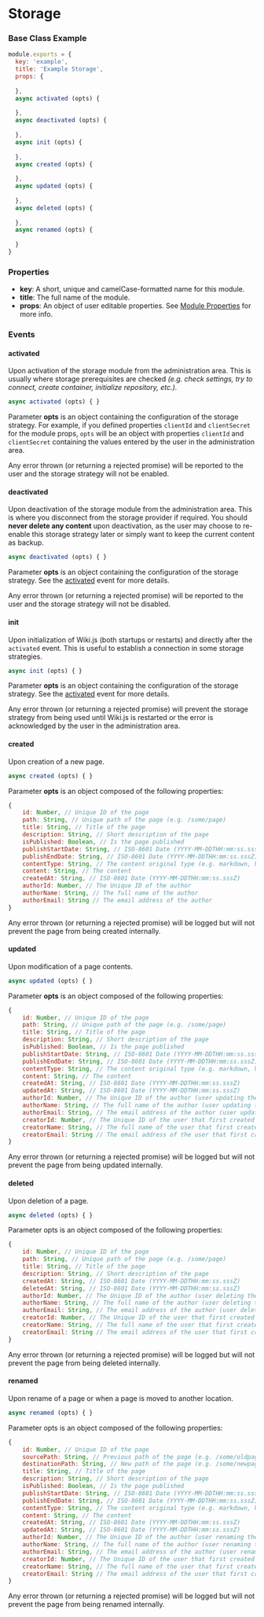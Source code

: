 # Storage

### Base Class Example

```javascript
module.exports = {
  key: 'example',
  title: 'Example Storage',
  props: {
​
  },
  async activated (opts) {
​
  },
  async deactivated (opts) {
​
  },
  async init (opts) {
  
  },
  async created (opts) {
​
  },
  async updated (opts) {
​
  },
  async deleted (opts) {
​
  },
  async renamed (opts) {
​
  }
}
```

### Properties

* **key**: A short, unique and camelCase-formatted name for this module.
* **title**: The full name of the module.
* **props**: An object of user editable properties. See [Module Properties](properties.md) for more info.

### Events

#### activated

Upon activation of the storage module from the administration area. This is usually where storage prerequisites are checked _\(e.g. check settings, try to connect, create container, initialize repository, etc.\)._ 

```javascript
async activated (opts) { }
```

Parameter **opts** is an object containing the configuration of the storage strategy. For example, if you defined properties `clientId` and `clientSecret` for the module props, `opts` will be an object with properties `clientId` and `clientSecret` containing the values entered by the user in the administration area.

Any error thrown \(or returning a rejected promise\) will be reported to the user and the storage strategy will not be enabled.

#### deactivated

Upon deactivation of the storage module from the administration area. This is where you disconnect from the storage provider if required. You should **never delete any content** upon deactivation, as the user may choose to re-enable this storage strategy later or simply want to keep the current content as backup.

```javascript
async deactivated (opts) { }
```

Parameter **opts** is an object containing the configuration of the storage strategy. See the [activated](storage.md#activated) event for more details.

Any error thrown \(or returning a rejected promise\) will be reported to the user and the storage strategy will not be disabled.

#### init

Upon initialization of Wiki.js \(both startups or restarts\) and directly after the `activated` event. This is useful to establish a connection in some storage strategies.

```javascript
async init (opts) { }
```

Parameter **opts** is an object containing the configuration of the storage strategy. See the [activated](storage.md#activated) event for more details.

Any error thrown \(or returning a rejected promise\) will prevent the storage strategy from being used until Wiki.js is restarted or the error is acknowledged by the user in the administration area.

#### created

Upon creation of a new page.

```javascript
async created (opts) { }
```

Parameter **opts** is an object composed of the following properties:

```javascript
{
    id: Number, // Unique ID of the page
    path: String, // Unique path of the page (e.g. /some/page)
    title: String, // Title of the page
    description: String, // Short description of the page
    isPublished: Boolean, // Is the page published
    publishStartDate: String, // ISO-8601 Date (YYYY-MM-DDTHH:mm:ss.sssZ)
    publishEndDate: String, // ISO-8601 Date (YYYY-MM-DDTHH:mm:ss.sssZ)
    contentType: String, // The content original type (e.g. markdown, html, etc.)
    content: String, // The content
    createdAt: String, // ISO-8601 Date (YYYY-MM-DDTHH:mm:ss.sssZ)
    authorId: Number, // The Unique ID of the author
    authorName: String, // The full name of the author
    authorEmail: String // The email address of the author
}
```

Any error thrown \(or returning a rejected promise\) will be logged but will not prevent the page from being created internally.

#### updated

Upon modification of a page contents.

```javascript
async updated (opts) { }
```

Parameter **opts** is an object composed of the following properties:

```javascript
{
    id: Number, // Unique ID of the page
    path: String, // Unique path of the page (e.g. /some/page)
    title: String, // Title of the page
    description: String, // Short description of the page
    isPublished: Boolean, // Is the page published
    publishStartDate: String, // ISO-8601 Date (YYYY-MM-DDTHH:mm:ss.sssZ)
    publishEndDate: String, // ISO-8601 Date (YYYY-MM-DDTHH:mm:ss.sssZ)
    contentType: String, // The content original type (e.g. markdown, html, etc.)
    content: String, // The content
    createdAt: String, // ISO-8601 Date (YYYY-MM-DDTHH:mm:ss.sssZ)
    updatedAt: String, // ISO-8601 Date (YYYY-MM-DDTHH:mm:ss.sssZ)
    authorId: Number, // The Unique ID of the author (user updating the page)
    authorName: String, // The full name of the author (user updating the page)
    authorEmail: String, // The email address of the author (user updating the page)
    creatorId: Number, // The Unique ID of the user that first created the page
    creatorName: String, // The full name of the user that first created the page
    creatorEmail: String // The email address of the user that first created the page
}
```

Any error thrown \(or returning a rejected promise\) will be logged but will not prevent the page from being updated internally.

#### deleted

Upon deletion of a page.

```javascript
async deleted (opts) { }
```

Parameter opts is an object composed of the following properties:

```javascript
{
    id: Number, // Unique ID of the page
    path: String, // Unique path of the page (e.g. /some/page)
    title: String, // Title of the page
    description: String, // Short description of the page
    createdAt: String, // ISO-8601 Date (YYYY-MM-DDTHH:mm:ss.sssZ)
    deletedAt: String, // ISO-8601 Date (YYYY-MM-DDTHH:mm:ss.sssZ)
    authorId: Number, // The Unique ID of the author (user deleting the page)
    authorName: String, // The full name of the author (user deleting the page)
    authorEmail: String, // The email address of the author (user deleting the page)
    creatorId: Number, // The Unique ID of the user that first created the page
    creatorName: String, // The full name of the user that first created the page
    creatorEmail: String // The email address of the user that first created the page
}
```

Any error thrown \(or returning a rejected promise\) will be logged but will not prevent the page from being deleted internally.

#### renamed

Upon rename of a page or when a page is moved to another location.

```javascript
async renamed (opts) { }
```

Parameter opts is an object composed of the following properties:

```javascript
{
    id: Number, // Unique ID of the page
    sourcePath: String, // Previous path of the page (e.g. /some/oldpage)
    destinationPath: String, // New path of the page (e.g. /some/newpage)
    title: String, // Title of the page
    description: String, // Short description of the page
    isPublished: Boolean, // Is the page published
    publishStartDate: String, // ISO-8601 Date (YYYY-MM-DDTHH:mm:ss.sssZ)
    publishEndDate: String, // ISO-8601 Date (YYYY-MM-DDTHH:mm:ss.sssZ)
    contentType: String, // The content original type (e.g. markdown, html, etc.)
    content: String, // The content
    createdAt: String, // ISO-8601 Date (YYYY-MM-DDTHH:mm:ss.sssZ)
    updatedAt: String, // ISO-8601 Date (YYYY-MM-DDTHH:mm:ss.sssZ)
    authorId: Number, // The Unique ID of the author (user renaming the page)
    authorName: String, // The full name of the author (user renaming the page)
    authorEmail: String, // The email address of the author (user renaming the page)
    creatorId: Number, // The Unique ID of the user that first created the page
    creatorName: String, // The full name of the user that first created the page
    creatorEmail: String // The email address of the user that first created the page
}
```

Any error thrown \(or returning a rejected promise\) will be logged but will not prevent the page from being renamed internally.


